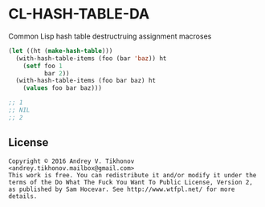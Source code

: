 # CL-HASH-TABLE-DA
Common Lisp hash table destructruing assignment macroses
```lisp
(let ((ht (make-hash-table)))
  (with-hash-table-items (foo (bar 'baz)) ht
    (setf foo 1
          bar 2))
  (with-hash-table-items (foo bar baz) ht
    (values foo bar baz)))

;; 1
;; NIL
;; 2
```
## License
```
Copyright © 2016 Andrey V. Tikhonov <andrey.tikhonov.mailbox@gmail.com>
This work is free. You can redistribute it and/or modify it under the
terms of the Do What The Fuck You Want To Public License, Version 2,
as published by Sam Hocevar. See http://www.wtfpl.net/ for more details.
```
